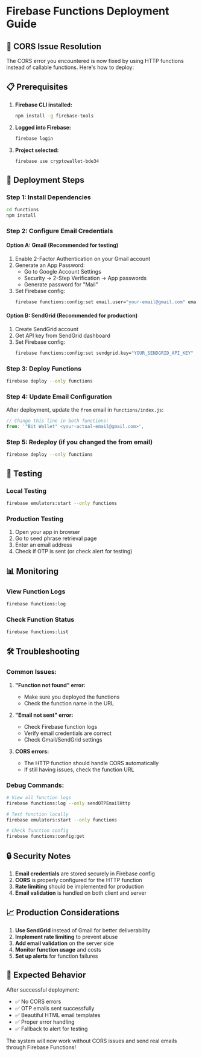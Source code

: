 # Firebase Functions Deployment Guide

## 🚨 CORS Issue Resolution

The CORS error you encountered is now fixed by using HTTP functions instead of callable functions. Here's how to deploy:

## 📋 Prerequisites

1. **Firebase CLI installed:**

   ```bash
   npm install -g firebase-tools
   ```

2. **Logged into Firebase:**

   ```bash
   firebase login
   ```

3. **Project selected:**
   ```bash
   firebase use cryptowallet-bde34
   ```

## 🚀 Deployment Steps

### Step 1: Install Dependencies

```bash
cd functions
npm install
```

### Step 2: Configure Email Credentials

#### Option A: Gmail (Recommended for testing)

1. Enable 2-Factor Authentication on your Gmail account
2. Generate an App Password:
   - Go to Google Account Settings
   - Security → 2-Step Verification → App passwords
   - Generate password for "Mail"
3. Set Firebase config:
   ```bash
   firebase functions:config:set email.user="your-email@gmail.com" email.pass="your-app-password"
   ```

#### Option B: SendGrid (Recommended for production)

1. Create SendGrid account
2. Get API key from SendGrid dashboard
3. Set Firebase config:
   ```bash
   firebase functions:config:set sendgrid.key="YOUR_SENDGRID_API_KEY"
   ```

### Step 3: Deploy Functions

```bash
firebase deploy --only functions
```

### Step 4: Update Email Configuration

After deployment, update the `from` email in `functions/index.js`:

```javascript
// Change this line in both functions:
from: '"Bit Wallet" <your-actual-email@gmail.com>',
```

### Step 5: Redeploy (if you changed the from email)

```bash
firebase deploy --only functions
```

## 🔧 Testing

### Local Testing

```bash
firebase emulators:start --only functions
```

### Production Testing

1. Open your app in browser
2. Go to seed phrase retrieval page
3. Enter an email address
4. Check if OTP is sent (or check alert for testing)

## 📊 Monitoring

### View Function Logs

```bash
firebase functions:log
```

### Check Function Status

```bash
firebase functions:list
```

## 🛠️ Troubleshooting

### Common Issues:

1. **"Function not found" error:**

   - Make sure you deployed the functions
   - Check the function name in the URL

2. **"Email not sent" error:**

   - Check Firebase function logs
   - Verify email credentials are correct
   - Check Gmail/SendGrid settings

3. **CORS errors:**
   - The HTTP function should handle CORS automatically
   - If still having issues, check the function URL

### Debug Commands:

```bash
# View all function logs
firebase functions:log --only sendOTPEmailHttp

# Test function locally
firebase emulators:start --only functions

# Check function config
firebase functions:config:get
```

## 🔒 Security Notes

1. **Email credentials** are stored securely in Firebase config
2. **CORS** is properly configured for the HTTP function
3. **Rate limiting** should be implemented for production
4. **Email validation** is handled on both client and server

## 📈 Production Considerations

1. **Use SendGrid** instead of Gmail for better deliverability
2. **Implement rate limiting** to prevent abuse
3. **Add email validation** on the server side
4. **Monitor function usage** and costs
5. **Set up alerts** for function failures

## 🎯 Expected Behavior

After successful deployment:

- ✅ No CORS errors
- ✅ OTP emails sent successfully
- ✅ Beautiful HTML email templates
- ✅ Proper error handling
- ✅ Fallback to alert for testing

The system will now work without CORS issues and send real emails through Firebase Functions!
